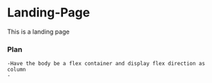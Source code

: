 # Landing-Page
This is a landing page


### Plan
    -Have the body be a flex container and display flex direction as column
    -